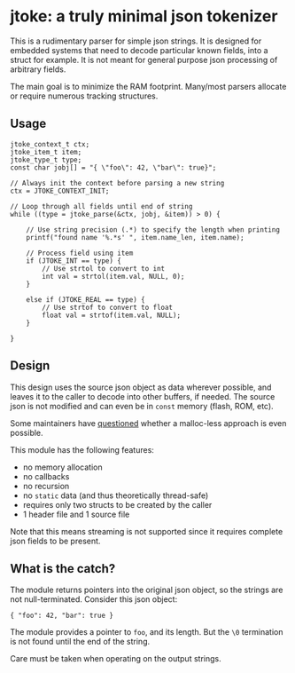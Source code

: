 # jtoke: a truly minimal json tokenizer

This is a rudimentary parser for simple json strings. It is designed for embedded systems that need to decode particular known fields, into a struct for example. It is not meant for general purpose json processing of arbitrary fields.

The main goal is to minimize the RAM footprint. Many/most parsers allocate or require numerous tracking structures.

## Usage

```
jtoke_context_t ctx;
jtoke_item_t item;
jtoke_type_t type;
const char jobj[] = "{ \"foo\": 42, \"bar\": true}";

// Always init the context before parsing a new string
ctx = JTOKE_CONTEXT_INIT;

// Loop through all fields until end of string
while ((type = jtoke_parse(&ctx, jobj, &item)) > 0) {

	// Use string precision (.*) to specify the length when printing
	printf("found name '%.*s' ", item.name_len, item.name);

	// Process field using item
	if (JTOKE_INT == type) {
		// Use strtol to convert to int
		int val = strtol(item.val, NULL, 0);
	}

	else if (JTOKE_REAL == type) {
		// Use strtof to convert to float
		float val = strtof(item.val, NULL);
	}
	
}
```


## Design
This design uses the source json object as data wherever possible, and leaves it to the caller to decode into other buffers, if needed. The source json is not modified and can even be in `const` memory (flash, ROM, etc).

Some maintainers have [questioned](https://github.com/DaveGamble/cJSON/issues/253#issuecomment-378895161) whether a malloc-less approach is even possible.

This module has the following features:
* no memory allocation
* no callbacks
* no recursion
* no `static` data (and thus theoretically thread-safe)
* requires only two structs to be created by the caller
* 1 header file and 1 source file

Note that this means streaming is not supported since it requires complete json fields to be present.

## What is the catch?
The module returns pointers into the original json object, so the strings are not null-terminated. Consider this json object:

```
{ "foo": 42, "bar": true }
```

The module provides a pointer to `foo`, and its length. But the `\0` termination is not found until the end of the string. 

Care must be taken when operating on the output strings.


